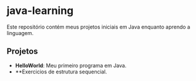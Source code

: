 # java-learning

Este repositório contém meus projetos iniciais em Java enquanto aprendo a linguagem.

## Projetos

- **HelloWorld**: Meu primeiro programa em Java.
- **Exercicios de estrutura sequencial.

